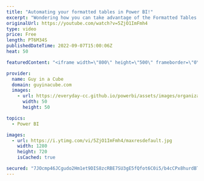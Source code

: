 ```yaml
---
title: "Automating your formatted tables in Power BI!"
excerpt: "Wondering how you can take advantage of the Formatted Tables feature in Power BI and automate the output to email? Jason Himmelstein shows you how you can do this with Power Automate!  Connect with Jason: https://twitter.com/jasehimm https://www.linkedin.com/in/jasonhimmelstein/ https://bifocal.show/"
originalUrl: https://youtube.com/watch?v=5ZjO1ImFmh4
type: video
price: Free
length: PT6M34S
publishedDateTime: 2022-09-07T15:00:06Z
heat: 50

featuredContent: "<iframe width=\"800\" height=\"500\" frameborder=\"0\" src=\"https://www.youtube.com/embed/5ZjO1ImFmh4\" allow=\"accelerometer; autoplay; encrypted-media; gyroscope; picture-in-picture\" allowfullscreen></iframe>"

provider:
  name: Guy in a Cube
  domain: guyinacube.com
  images:
    - url: https://everyday-cc.github.io/powerbi/assets/images/organizations/guyinacube.com-50x50.jpg
      width: 50
      height: 50

topics:
  - Power BI

images:
  - url: https://i.ytimg.com/vi/5ZjO1ImFmh4/maxresdefault.jpg
    width: 1280
    height: 720
    isCached: true

secured: "7JOcmp46JCgudo2Hm1et9DIS8zcRBE7SU3gE5fQfot6C0i5/b4cCPx8hurdBTq+NPtzGGy7OUi0+rJf2tz6HJ30NNNrAKif4II3U5HORInboa56dZHc2VBqWTzp1NOq4ot6VYFv6heNOP998MuUSoPQX66a0xLmvT4twsD0SP3IDs/ZTIn9BHHdLigH68eyuDDW8CeDxve5OribsgyTknZo6f+tVXX/IM0T4pqlC/wwcexCSkTY9e0EO30qOhZi4cvvCEaTSNRSRA44/nPP6D4C4ricv1U6qcI2XQI2r5rb4OwVRn2aiYK3syyqaIlwohpdVMl1CD+3LaadMcllpJuIDp3zWp9l/cHdgTQx9a7OogO47EDKQGuJa/4nz9T17LyX9Eus2mhujejsMrP8vW10ZnNPenImUt4BtLr3moOg=;3GFgjj93B4FR+IkNjOM4qw=="
---
```


